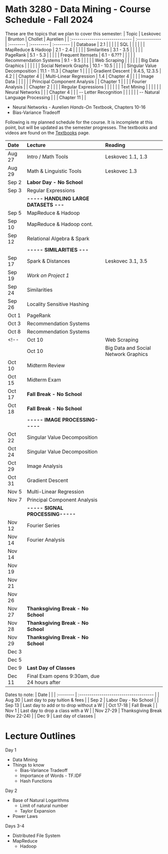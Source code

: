 # Math 3280 - Data Mining - Course Schedule - Fall 2024

These are the topics that we plan to cover this semester:
| Topic                           | Leskovec      | Brunton   | Chollet    | Aurelien  |
| :------------------------------ | :------------ | :-------- | :--------- | :-------- |
| Database                        | 2.1           |           |            |           |
| SQL                             |               |           |            |           |
| MapReduce & Hadoop              | 2.1 - 2.4     |           |            |           |
| Similarities                    | 3.1 - 3.5     |           |            |           |
| PageRank                        | 5.1 - 5.3     |           |            |           |
| Frequent Itemsets               | 6.1 - 6.???   |           |            |           |
| Recommendation Systems          | 9.1 - 9.5     |           |            |           |
| Web Scraping                    |               |           |            |           |
| Big Data Graphics               |               |           |            |           |
| Social Network Graphs           | 10.1 - 10.5   |           |            |           |
| Singular Value Decomposition    | 11.1 - 11.3   | Chapter 1 |            |           |
| Gradient Descent                | 9.4.5, 12.3.5 | 4.2       |            | Chapter 4 |
| Multi-Linear Regression         | 1.4           | Chapter 4 |            |           |
| Image Data                      |               |           |            |           |
| Principal Component Analysis    |               | Chapter 1 |            |           |
| Fourier Analysis                |               | Chapter 2 |            |           |
| Regular Expressions             |               |           |            |           |
| Text Mining                     |               |           |            |           |
| Neural Networks                 |               |           | Chapter 4  |           |
| -- Letter Recognition           |               |           |            |           |
| -- Natural Language Processing  |               |           | Chapter 11 |           |

* Neural Networks - Aurelien *Hands-On* Textbook, Chapters 10-16
* Bias-Variance Tradeoff

Following is my planned schedule for the course. It is incomplete at this point, but will be updated as the semester progresses. The textbooks and videos are found on the [Textbooks](https://github.com/drolsonmi/math3280/3280_Textbooks.md) page.

| Date   | Lecture                              | Reading                                             |
| :----- | :----------------------------------- | :-------------------------------------------------- |
| Aug 27 | Intro / Math Tools                   | Leskovec 1.1, 1.3                                   |
| Aug 29 | Math & Linguistic Tools              | Leskovec 1.3                                        |
| Sep 2  | __Labor Day - No School__            |                                                     |
| Sep 3  | Regular Expressions                  |                                                     |
|        | __----- HANDLING LARGE DATASETS ---__|                                                     |
| Sep 5  | MapReduce & Hadoop                   |                                                     |
| Sep 10 | MapReduce & Hadoop cont.             |                                                     |
| Sep 12 | Relational Algebra & Spark           |                                                     |
|        | __----- SIMILARITIES ---__           |                                                     |
| Sep 17 | Spark & Distances                    | Leskovec 3.1, 3.5                                   |
| Sep 19 | *Work on Project 1*                  |                                                     |
| Sep 24 | Similarities                         |                                                     |
| Sep 26 | Locality Sensitive Hashing           |                                                     |
| Oct 1  | PageRank                             |                                                     |
| Oct 3  | Recommendation Systems               |                                                     |
| Oct 8  | Recommendation Systems               |                                                     |
<!--| Oct 10 | Web Scraping                         |                                                     |
    | Oct 10 | Big Data and Social Network Graphics |                                                     |-->
| Oct 10 | Midterm Review                       |                                                     |
| Oct 15 | Midterm Exam                         |                                                     |
| Oct 17 | __Fall Break - No School__           |                                                     |
| Oct 18 | __Fall Break - No School__           |                                                     |
|        | __----- IMAGE PROCESSING-----__      |                                                     |
| Oct 22 | Singular Value Decomposition         |                                                     |
| Oct 24 | Singular Value Decomposition         |                                                     |
| Oct 29 | Image Analysis                       |                                                     |
| Oct 31 | Gradient Descent                     |                                                     |
| Nov 5  | Multi-Linear Regression              |                                                     |
| Nov 7  | Principal Component Analysis         |                                                     |
|        | __----- SIGNAL PROCESSING-----__     |                                                     |
| Nov 12 | Fourier Series                       |                                                     |
| Nov 14 | Fourier Analysis                     |                                                     |
| Nov 14 |                                      |                                                     |
| Nov 19 |                                      |                                                     |
| Nov 21 |                                      |                                                     |
| Nov 26 |                                      |                                                     |
| Nov 27 | __Thanksgiving Break - No School__   |                                                     |
| Nov 28 | __Thanksgiving Break - No School__   |                                                     |
| Nov 29 | __Thanksgiving Break - No School__   |                                                     |
| Dec 3  |                                      |                                                     |
| Dec 5  |                                      |                                                     |
| Dec 9  | __Last Day of Classes__              |                                                     |
| Dec 11 | Final Exam opens 9:30am, due 24 hours after |                                              |

Dates to note:
| Date      |                                        |
| :-------- | :------------------------------------- |
| Aug 30    | Last day to pay tuition & fees         |
| Sep 2     | Labor Day - No School                  |
| Sep 13    | Last day to add or to drop without a W |
| Oct 17-18 | Fall Break                             |
| Nov 1     | Last day to drop a class with a W      |
| Nov 27-29 | Thanksgiving Break (Nov 22-24)         |
| Dec 9     | Last day of classes                    |

# Lecture Outlines
Day 1
* Data Mining
* Things to know
  * Bias-Variance Tradeoff 
  * Importance of Words - TF.IDF
  * Hash Functions

Day 2
  * Base of Natural Logarithms
    * Limit of natural number
    * Taylor Expansion
  * Power Laws

Days 3-4
* Distributed File System
* MapReduce
  * Hadoop
